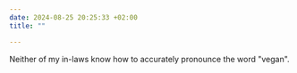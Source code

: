 ```yaml
---
date: 2024-08-25 20:25:33 +02:00
title: ""

---
```

Neither of my in-laws know how to accurately pronounce the word "vegan".
